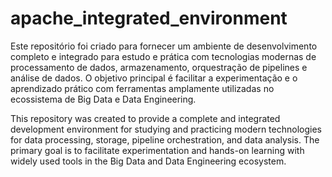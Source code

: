 # apache_integrated_environment
Este repositório foi criado para fornecer um ambiente de desenvolvimento completo e integrado para estudo e prática com tecnologias modernas de processamento de dados, armazenamento, orquestração de pipelines e análise de dados. O objetivo principal é facilitar a experimentação e o aprendizado prático com ferramentas amplamente utilizadas no ecossistema de Big Data e Data Engineering.

This repository was created to provide a complete and integrated development environment for studying and practicing modern technologies for data processing, storage, pipeline orchestration, and data analysis. The primary goal is to facilitate experimentation and hands-on learning with widely used tools in the Big Data and Data Engineering ecosystem.
